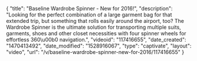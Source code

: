 {
    "title": "Baseline Wardrobe Spinner - New for 2016!",
    "description": "Looking for the perfect combination of a large garment bag for that extended trip, but something that rolls easily around the airport, too? The Wardrobe Spinner is the ultimate solution for transporting multiple suits, garments, shoes and other closet necessities with four spinner wheels for effortless 360\u00b0 navigation.",
    "videoid": "117416655",
    "date_created": "1470413492",
    "date_modified": "1528916067",
    "type": "captivate",
    "layout": "video",
    "url": "\/v\/baseline-wardrobe-spinner-new-for-2016\/117416655"
}